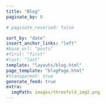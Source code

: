 ```yaml
---
title: "Blog"
paginate_by: 9

# paginate_reversed: false

sort_by: "date"
insert_anchor_links: "left"
#base_url: "posts"
#first: "first"
#last: "last"
template: "layouts/blog.html"
page_template: "blogPage.html"
#transparent: true
generate_feed: true
extra:
  imgPath: images/threefold_img2.png
---
```

